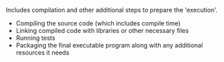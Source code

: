 
Includes compilation and other additional steps to prepare the 'execution'.

- Compiling the source code (which includes compile time)
- Linking compiled code with libraries or other necessary files
- Running tests
- Packaging the final executable program along with any additional resources it needs